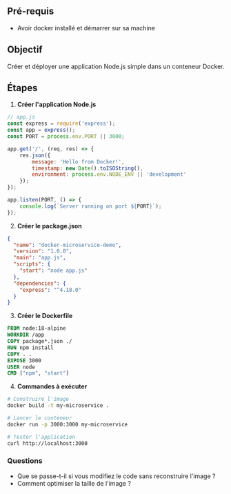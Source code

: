 ## Pré-requis

* Avoir docker installé et démarrer sur sa machine

## Objectif
Créer et déployer une application Node.js simple dans un conteneur Docker.

## Étapes
1. **Créer l'application Node.js**
```javascript
// app.js
const express = require('express');
const app = express();
const PORT = process.env.PORT || 3000;

app.get('/', (req, res) => {
    res.json({
        message: 'Hello from Docker!',
        timestamp: new Date().toISOString(),
        environment: process.env.NODE_ENV || 'development'
    });
});

app.listen(PORT, () => {
    console.log(`Server running on port ${PORT}`);
});
```

2. **Créer le package.json**
```json
{
  "name": "docker-microservice-demo",
  "version": "1.0.0",
  "main": "app.js",
  "scripts": {
    "start": "node app.js"
  },
  "dependencies": {
    "express": "^4.18.0"
  }
}
```

3. **Créer le Dockerfile**
```dockerfile
FROM node:18-alpine
WORKDIR /app
COPY package*.json ./
RUN npm install
COPY . .
EXPOSE 3000
USER node
CMD ["npm", "start"]
```

4. **Commandes à exécuter**
```bash
# Construire l'image
docker build -t my-microservice .

# Lancer le conteneur
docker run -p 3000:3000 my-microservice

# Tester l'application
curl http://localhost:3000
```

### Questions
- Que se passe-t-il si vous modifiez le code sans reconstruire l'image ?
- Comment optimiser la taille de l'image ?
